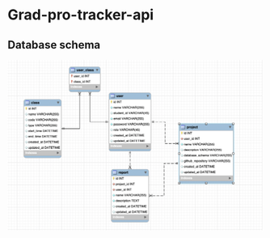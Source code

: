 # Grad-pro-tracker-api

## Database schema

![database-schema](./public/images/database-schema.png)
